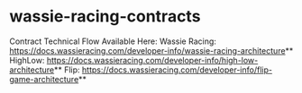 # wassie-racing-contracts

Contract Technical Flow Available Here:
Wassie Racing: https://docs.wassieracing.com/developer-info/wassie-racing-architecture**
HighLow: https://docs.wassieracing.com/developer-info/high-low-architecture**
Flip: https://docs.wassieracing.com/developer-info/flip-game-architecture**
